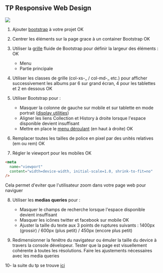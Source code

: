 ## **TP Responsive Web Design**

![](img/exemple.gif)

1. Ajouter [bootstrap](https://getbootstrap.com/docs/4.2/getting-started/download/) à votre projet OK

2. Centrer les éléments sur la page grace à un container Bootstrap OK

3. Utiliser la [grille](https://getbootstrap.com/docs/4.2/layout/grid/) fluide de Bootstrap pour définir la largeur des éléments :  OK

   - Menu
   - Partie principale

4. Utiliser les classes de grille (col-xs-_ / col-md-_ etc.) pour afficher successivement les albums par 6 sur grand écran, 4 pour les tablettes et 2 en dessous   OK

5. Utiliser Bootstrap pour :

   - Masquer la colonne de gauche sur mobile et sur tablette en mode portrait ([display utilities](https://getbootstrap.com/docs/4.2/utilities/display/))
                <!--<div class="d-none d-lg-block">hide on screens smaller than lg</div>-->
   - Aligner les liens Collection et History à droite lorsque l'espace disponible devient insuffisant
   - Mettre en place le [menu déroulant](https://getbootstrap.com/docs/4.2/components/dropdowns/) (en haut à droite) OK

6. Remplacer toutes les tailles de police en pixel par des unités relatives (em ou rem) OK

7. Régler le viewport pour les mobiles  OK

```html
<meta
  name="viewport"
  content="width=device-width, initial-scale=1.0, shrink-to-fit=no"
/>
```

Cela permet d'eviter que l'utilisateur zoom dans votre page web pour naviguer

8. Utiliser les **medias queries** pour :

   - Masquer le champs de recherche lorsque l'espace disponible devient insuffisant
   - Masquer les icônes twitter et facebook sur mobile OK
   - Ajuster la taille du texte aux 3 points de ruptures suivants : 1400px (grossir) / 600px (plus petit) / 450px (encore plus petit)

9. Redimensionner la fenêtre du navigateur ou émuler la taille du device à travers la console dévelopeur. Tester que la page est visuellement cohérente à toutes les résolutions. Faire les ajustements nécessaires avec les media queries

10- la suite du tp se trouve [ici](https://github.com/clementAC/Tp5-Responsive-web-design-react)
